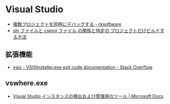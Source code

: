 # Visual Studio

- [複数プロジェクトを同時にデバッグする - rksoftware](https://rksoftware.hatenablog.com/entry/2018/05/30/025252)
- [sln ファイルと csproj ファイル の関係と特定の プロジェクトだけビルドする方法](https://qiita.com/TsuyoshiUshio@github/items/13c635d033322b175a5e)

## 拡張機能
- [vsix - VSIXInstaller.exe exit code documentation - Stack Overflow](https://stackoverflow.com/questions/21531596/vsixinstaller-exe-exit-code-documentation)

## vswhere.exe
- [Visual Studio インスタンスの検出および管理用のツール | Microsoft Docs](https://docs.microsoft.com/ja-jp/visualstudio/install/tools-for-managing-visual-studio-instances?view=vs-2019)
